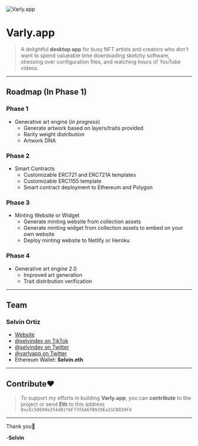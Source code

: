 ![Varly.app](https://s3.us-west-2.amazonaws.com/cdn.selvin.dev/varly-preview.png)

# Varly.app
> A delightful **desktop app** for busy NFT artists and creators who don't want to spend valueable time downloading sketchy software, stressing over configuration files, and watching hours of YouTube videos.

---

## Roadmap (In Phase 1)

### Phase 1
  - Generative art engine (_in progress_)
    - Generate artwork based on layers/traits provided
    - Rarity weight distribution
    - Artwork DNA

### Phase 2
  - Smart Contracts
    - Customizable ERC721 and ERC721A templates
    - Customizable ERC1155 template
    - Smart contract deployment to Ethereum and Polygon

### Phase 3
  - Minting Website or Widget
    - Generate minting website from collection assets
    - Generate minting widget from collection assets to embed on your own website
    - Deploy minting website to Netlify or Heroku

### Phase 4
  - Generative art engine 2.0
    - Improved art generation
    - Trait distribution verification

---

## Team

### Selvin Ortiz
  - [Website](https://selvin.dev)
  - [@selvindev on TikTok](https://tiktok.com/@selvindev)
  - [@selvindev on Twitter](https://twitter.com/selvindev)
  - [@varlyapp on Twitter](https://twitter.com/varlyapp)
  - Ethereum Wallet: **Selvin.eth**

---

## Contribute♥️
> To support my efforts in building **Varly.app**, you can **contribute** to the project or send **Eth** to this address `0xcEc5D699e254dB1fbF73fEA6fB929Ea31CB839F4`

---

Thank you🙏

-**Selvin**
